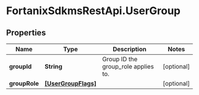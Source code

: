 # FortanixSdkmsRestApi.UserGroup

## Properties
Name | Type | Description | Notes
------------ | ------------- | ------------- | -------------
**groupId** | **String** | Group ID the group_role applies to. | [optional] 
**groupRole** | [**[UserGroupFlags]**](UserGroupFlags.md) |  | [optional] 


